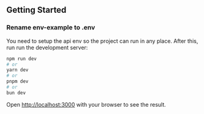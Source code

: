 ## Getting Started

### Rename env-example to .env

You need to setup the api env so the project can run in any place. After this, run run the development server:

```bash
npm run dev
# or
yarn dev
# or
pnpm dev
# or
bun dev
```

Open [http://localhost:3000](http://localhost:3000) with your browser to see the result.


